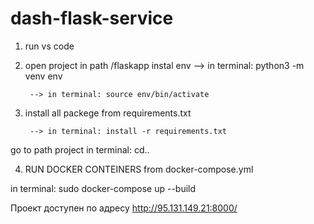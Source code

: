 # dash-flask-service 

1. run vs code

2. open project 
in path /flaskapp instal env 
        --> in terminal: python3 -m venv env

	    --> in terminal: source env/bin/activate

3. install all packege from requirements.txt

        --> in terminal: install -r requirements.txt

go to path project in terminal: cd..

4. RUN DOCKER CONTEINERS from docker-compose.yml

in terminal: sudo docker-compose up --build

Проект доступен по адресу http://95.131.149.21:8000/